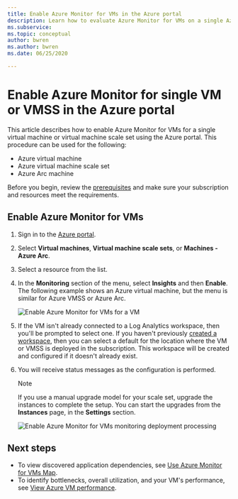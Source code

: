 ```yaml
---
title: Enable Azure Monitor for VMs in the Azure portal
description: Learn how to evaluate Azure Monitor for VMs on a single Azure virtual machine or on a virtual machine scale set.
ms.subservice: 
ms.topic: conceptual
author: bwren
ms.author: bwren
ms.date: 06/25/2020

---
```


# Enable Azure Monitor for single VM or VMSS in the Azure portal
This article describes how to enable Azure Monitor for VMs for a single  virtual machine or virtual machine scale set using the Azure portal. This procedure can be used for the following:

- Azure virtual machine
- Azure virtual machine scale set
- Azure Arc machine

Before you begin, review the [prerequisites](vminsights-enable-overview.md) and make sure your subscription and resources meet the requirements.  

## Enable Azure Monitor for VMs

1. Sign in to the [Azure portal](https://portal.azure.com).

1. Select **Virtual machines**, **Virtual machine scale sets**, or **Machines - Azure Arc**.

1. Select a resource from the list.

1. In the **Monitoring** section of the menu, select **Insights** and then **Enable**. The following example shows an Azure virtual machine, but the menu is similar for Azure VMSS or Azure Arc.

    ![Enable Azure Monitor for VMs for a VM](media/vminsights-enable-single-vm/enable-vminsights-vm-portal.png)

1. If the VM isn't already connected to a Log Analytics workspace, then you'll be prompted to select one. If you haven't previously [created a workspace](../../azure-monitor/learn/quick-create-workspace.md), then you can select a default for the location where the VM or VMSS is deployed in the subscription. This workspace will be created and configured if it doesn't already exist.

2. You will receive status messages as the configuration is performed.

    >[!NOTE]
    >If you use a manual upgrade model for your scale set, upgrade the instances to complete the setup. You can start the upgrades from the **Instances** page, in the **Settings** section.

    ![Enable Azure Monitor for VMs monitoring deployment processing](media/vminsights-enable-single-vm/onboard-vminsights-vm-portal-status.png)



## Next steps

* To view discovered application dependencies, see [Use Azure Monitor for VMs Map](vminsights-maps.md). 
* To identify bottlenecks, overall utilization, and your VM's performance, see [View Azure VM performance](vminsights-performance.md).
